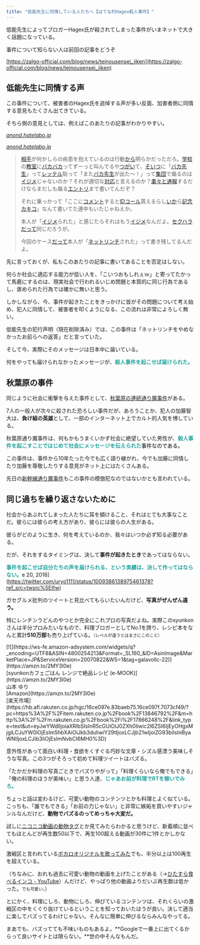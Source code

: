 ```yaml
---
title: "低能先生に同情している人たちへ【はてな村Hagex殺人事件】"
---
```


低能先生によってブロガーHagex氏が殺されてしまった事件がいまネットで大きく話題になっている。

事件について知らない人は前回の記事をどうぞ<cite class="hatena-citation"></cite>

[https://zalgo-official.com/blog/news/teinousensei_jiken](https://zalgo-official.com/blog/news/teinousensei_jiken)

## 低能先生に同情する声

この事件について、被害者のHagex氏を追悼する声が多い反面、加害者側に同情する意見もたくさん出てきている。

そちら側の意見としては、例えばこのあたりの記事がわかりやすい。

<cite class="hatena-citation">[anond.hatelabo.jp](https://anond.hatelabo.jp/20180625054635)</cite>

<cite class="hatena-citation">[anond.hatelabo.jp](https://anond.hatelabo.jp/20180626093216)</cite>

> [相手](https://anond.hatelabo.jp/keyword/%E7%9B%B8%E6%89%8B)が何かしらの疾患を抱えているのは行動[から](https://anond.hatelabo.jp/keyword/%E3%81%8B%E3%82%89)明らかだっただろ。[学校](https://anond.hatelabo.jp/keyword/%E5%AD%A6%E6%A0%A1)の[教室](https://anond.hatelabo.jp/keyword/%E6%95%99%E5%AE%A4)に[バカ](https://anond.hatelabo.jp/keyword/%E3%83%90%E3%82%AB)[バカ](https://anond.hatelabo.jp/keyword/%E3%83%90%E3%82%AB)ってずーっと叫んでるや[つがい](https://anond.hatelabo.jp/keyword/%E3%81%A4%E3%81%8C%E3%81%84)て、[そいつ](https://anond.hatelabo.jp/keyword/%E3%81%9D%E3%81%84%E3%81%A4)に「[バカ](https://anond.hatelabo.jp/keyword/%E3%83%90%E3%82%AB)[先生](https://anond.hatelabo.jp/keyword/%E5%85%88%E7%94%9F)」って[レッテル](https://anond.hatelabo.jp/keyword/%E3%83%AC%E3%83%83%E3%83%86%E3%83%AB)貼って「また[バカ](https://anond.hatelabo.jp/keyword/%E3%83%90%E3%82%AB)[先生](https://anond.hatelabo.jp/keyword/%E5%85%88%E7%94%9F)が出た～！」って[集団](https://anond.hatelabo.jp/keyword/%E9%9B%86%E5%9B%A3)で煽るのは[イジメ](https://anond.hatelabo.jp/keyword/%E3%82%A4%E3%82%B8%E3%83%A1)じゃないのか？それが適切な[対応](https://anond.hatelabo.jp/keyword/%E5%AF%BE%E5%BF%9C)と言えるのか？[粛々と](https://anond.hatelabo.jp/keyword/%E7%B2%9B%E3%80%85%E3%81%A8)[通報](https://anond.hatelabo.jp/keyword/%E9%80%9A%E5%A0%B1)するだけならまだしも煽る[エントリ](https://anond.hatelabo.jp/keyword/%E3%82%A8%E3%83%B3%E3%83%88%E3%83%AA)まで書いてんだぞ？
> 
> それに乗っかって「ここに[コメント](https://anond.hatelabo.jp/keyword/%E3%82%B3%E3%83%A1%E3%83%B3%E3%83%88)すると[IDコール](https://anond.hatelabo.jp/keyword/ID%E3%82%B3%E3%83%BC%E3%83%AB)貰えるらし[いか](https://anond.hatelabo.jp/keyword/%E3%81%84%E3%81%8B)ら[記念カキコ](https://anond.hatelabo.jp/keyword/%E8%A8%98%E5%BF%B5%E3%82%AB%E3%82%AD%E3%82%B3)」なんて書いてた連中もいたじゃねえか。
> 
> 本人が「[イジメ](https://anond.hatelabo.jp/keyword/%E3%82%A4%E3%82%B8%E3%83%A1)られた」と感じたらそれはもう[イジメ](https://anond.hatelabo.jp/keyword/%E3%82%A4%E3%82%B8%E3%83%A1)なんだよ。[セクハラ](https://anond.hatelabo.jp/keyword/%E3%82%BB%E3%82%AF%E3%83%8F%E3%83%A9)[だって](https://anond.hatelabo.jp/keyword/%E3%81%A0%E3%81%A3%E3%81%A6)同じだろうが。
> 
> 今回のケース[だって](https://anond.hatelabo.jp/keyword/%E3%81%A0%E3%81%A3%E3%81%A6)本人が「[ネット](https://anond.hatelabo.jp/keyword/%E3%83%8D%E3%83%83%E3%83%88)[リンチ](https://anond.hatelabo.jp/keyword/%E3%83%AA%E3%83%B3%E3%83%81)された」って書き残してるんだよ。

先に言っておくが、私もこのあたりの記事に書いてあることを否定はしない。

何らか社会に適応する能力が低い人を、「こいつおもしれぇｗ」と寄ってたかって馬鹿にするのは、現実社会で行われるいじめ問題と本質的に同じ行為であるし、褒められた行為では確かに無いと思う。

しかしながら、今、事件が起きたことをきっかけに皆がその問題について考え始め、犯人に同情して、被害者を叩くようになる、この流れは非常によろしく無い。

低能先生の犯行声明（現在削除済み）では、この事件は「ネットリンチをやめなかったお前らへの返答」だと言っていた。

そして今、実際にそのメッセージは日本中に届いている。

何をやっても届けられなかったメッセージが、<span style="color: #20a39e;">**殺人事件を起こせば届けられた。**</span>

## 秋葉原の事件

同じように社会に衝撃を与えた事件として、[秋葉原の連続通り魔事件](https://ja.wikipedia.org/wiki/%E7%A7%8B%E8%91%89%E5%8E%9F%E9%80%9A%E3%82%8A%E9%AD%94%E4%BA%8B%E4%BB%B6)がある。

7人の一般人が次々に殺された恐ろしい事件だが、あろうことか、犯人の加藤智大は、**負け組の英雄**として、一部のインターネット上でカルト的人気を博している。

秋葉原通り魔事件は、何もかもうまくいかず社会に絶望していた男性が、<span style="color: #ff0000;"><span style="color: #20a39e;">**殺人事件を起こすことではじめて社会にメッセージを伝えられた**</span><span style="color: #000000;">事件なのである。</span></span>

この事件は、事件から10年たった今でも広く語り継がれ、今でも加藤に同情したり加藤を尊敬したりする意見がネット上にはたくさんある。

先日の[新幹線通り魔事件](https://www.asahi.com/articles/ASL697HHCL69UTIL02P.html?iref=comtop_latestnews_05)もこの事件の模倣犯なのではないかとも言われている。

## 同じ過ちを繰り返さないために

社会からあぶれてしまった人たちに耳を傾けること、それはとても大事なことだ。彼らには彼らの考え方があり、彼らには彼らの人生がある。

彼らがどのように生き、何を考えているのか、我々はいつか必ず知る必要がある。

だが、それをするタイミングは、決して**事件が起きたとき**であってはならない。

<span style="color: #20a39e;">**事件を起こせば自分たちの声を届けられる、という実績は、決して作ってはならない。**</span>e 20, 2018](https://twitter.com/uryo1111/status/1009386138975461378?ref_src=twsrc%5Etfw)

<script async="" src="https://platform.twitter.com/widgets.js" charset="utf-8"></script>

ガセグルメ批判のツイートと見比べてもらいたいんだけど、**写真がぜんぜん違う。**

特にレンチンうどんのやつとか完全にこれプロの写真だよね。実際このsyunkonさんは半分プロみたいなもので、料理ブロガーとしてNo.1を誇り、レシピ本をなんと累計**510万部**も売り上げている。<span style="font-size: 80%;">（レベルが違うとはまさにこのこと）</span>

<div class="kattene">

<div class="kattene__imgpart">[![](https://ws-fe.amazon-adsystem.com/widgets/q?_encoding=UTF8&ASIN=4800254213&Format=_SL160_&ID=AsinImage&MarketPlace=JP&ServiceVersion=20070822&WS=1&tag=galavollc-22)](https://amzn.to/2MY3l0e)</div>

<div class="kattene__infopart">

<div class="kattene__title">[syunkonカフェごはん レンジで絶品レシピ (e-MOOK)](https://amzn.to/2MY3l0e)</div>

<div class="kattene__description">山本 ゆり</div>

<div class="kattene__btns__two">

<div>[Amazon](https://amzn.to/2MY3l0e)</div>

<div>[楽天市場](https://hb.afl.rakuten.co.jp/hgc/16ce097e.83baeb75.16ce097f.7073cf49/?pc=https%3A%2F%2Fitem.rakuten.co.jp%2Fbook%2F13846792%2F&m=http%3A%2F%2Fm.rakuten.co.jp%2Fbook%2Fi%2F17866248%2F&link_type=text&ut=eyJwYWdlIjoiaXRlbSIsInR5cGUiOiJ0ZXh0Iiwic2l6ZSI6IjEyOHgxMjgiLCJuYW0iOjEsIm5hbXAiOiJkb3duIiwiY29tIjoxLCJjb21wIjoiZG93biIsInByaWNlIjoxLCJib3IiOjEsImNvbCI6MH0%3D)</div>

</div>

</div>

</div>

意外性があって面白い料理・食欲をくすぐる巧妙な文章・シズル感漂う美味しそうな写真。この3つがそろって初めて料理ツイートはバズる。

「たかだか料理の写真ごときでバズりやがって」「料理くらいなら俺でもできる」「俺の料理のほうが美味い」と思う人達、<span style="color: #20a39e;">**じゃあお前が料理でRTを稼いでみろ。**</span>

ちょっと話は変わるけど、可愛い動物のコンテンツとかも料理とよく似ている。こっちも、「誰でもできる」「お前の力じゃない」と非常に嫉妬を買いやすいジャンルなんだけど、**動物でバズるのってめっちゃ大変だ。**

試しに[ニコニコ動画の動物タグ](http://www.nicovideo.jp/tag/%E5%8B%95%E7%89%A9?sort=f)とか見てみたらわかると思うけど、新着順に並べてもほとんどが再生数50以下で、再生100超える動画が30件に1件とかしかない。

激戦区と言われている[ボカロオリジナルを歌ってみた](http://www.nicovideo.jp/tag/%E3%83%9C%E3%82%AB%E3%83%AD%E3%82%AA%E3%83%AA%E3%82%B8%E3%83%8A%E3%83%AB%E3%82%92%E6%AD%8C%E3%81%A3%E3%81%A6%E3%81%BF%E3%81%9F?sort=f&order=d)でも、半分以上は100再生を超えている。

（ちなみに、おれも過去に可愛い動物の動画を上げたことがある（→[ひたすら食べるインコ - YouTube](https://youtu.be/K-XzGAk9qok)）んだけど、やっぱり他の動画よりだいぶ再生数は低かった。<span style="font-size: 80%;">でも可愛い。</span>）

とにかく、料理にしろ、動物にしろ、伸びているコンテンツは、それくらいの激戦区の中をくぐり抜けているということを知っておいたほうが良い。決して適当に楽してバズってるわけじゃない。そんなに簡単に伸びるならみんなやってる。

まあでも、バズってても不味いものもあるよ。**Googleで一番上に出てくるからって良いサイトとは限らない。**世の中そんなもんだ。